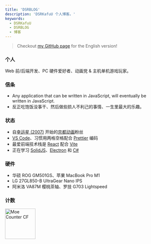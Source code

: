 ```yaml
---
title: 'DSRBLOG'
description: 'DSRKafuU 个人博客。'
keywords:
  - DSRKafuU
  - DSRBLOG
  - 博客
---
```


> Checkout [my GitHub page](https://github.com/dsrkafuu) for the English version!

### 个人

Web 前/后端开发、PC 硬件爱好者、动画党 & 主机单机游戏玩家。

### 信条

- Any application that can be written in JavaScript, will eventually be written in JavaScript.
- 反正吃饱饭没事干、然后做些损人不利己的事情、一生里最大的乐趣。

### 状态

- 自[幸运星 (2007)](https://www.kyotoanimation.co.jp/works/luckystar/) 开始的[京都动画](https://www.kyotoanimation.co.jp/)粉丝
- [VS Code](https://code.visualstudio.com/)、习惯用两格空格配合 [Prettier](https://prettier.io/) 编码
- 最爱前端技术栈是 [React](https://reactjs.org/) 配合 [Vite](https://vitejs.dev/)
- 正在学习 [SolidJS](https://www.solidjs.com/)、[Electron](https://www.electronjs.org/) 和 [C#](https://docs.microsoft.com/en-us/dotnet/)

### 硬件

- 华硕 ROG GM501GS、苹果 MacBook Pro M1
- LG 27GL850-B UltraGear Nano IPS
- 阿米洛 VA87M 樱桃茶轴、罗技 G703 Lightspeed

### 计数

<img height="100" src="https://count.dsrkafuu.net/dsrkafuu:home" alt="Moe Counter CF"  />
